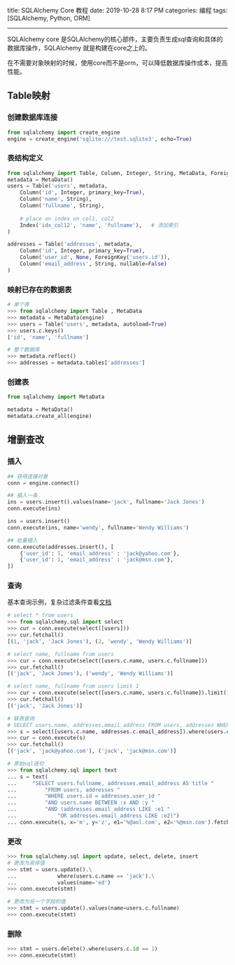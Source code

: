 title: SQLAlchemy Core 教程
date: 2019-10-28 8:17 PM
categories: 编程
tags: [SQLAlchemy, Python, ORM]

--- 
SQLAlchemy core 是SQLAlchemy的核心部件，主要负责生成sql查询和具体的数据库操作，SQLAlchemy 就是构建在core之上的。

在不需要对象映射的时候，使用core而不是orm，可以降低数据库操作成本，提高性能。

## Table映射
### 创建数据库连接
```python
from sqlalchemy import create_engine
engine = create_engine('sqlite:///test.sqlite3', echo=True)
```

### 表结构定义
```python
from sqlalchemy import Table, Column, Integer, String, MetaData, ForeignKey, Index
metadata = MetaData()
users = Table('users', metadata,
    Column('id', Integer, primary_key=True),
    Column('name', String),
    Column('fullname', String),
    
    # place an index on col1, col2
    Index('idx_col12', 'name', 'fullname'),   # 添加索引
)

addresses = Table('addresses', metadata,
    Column('id', Integer, primary_key=True),
    Column('user_id', None, ForeignKey('users.id')),
    Column('email_address', String, nullable=False)
)
```
<!--more-->

### 映射已存在的数据表
```python
# 单个表
>>> from sqlalchemy import Table , MetaData
>>> metadata = MetaData(engine)
>>> users = Table('users', metadata, autoload=True)
>>> users.c.keys()
['id', 'name', 'fullname']

# 整个数据库
>>> metadata.reflect()
>>> addresses = metadata.tables['addresses']
```

### 创建表
```python
from sqlalchemy import MetaData

metadata = MetaData()
metadata.create_all(engine)
```

## 增删查改
### 插入
```python 
## 获得连接对象
conn = engine.connect()

## 插入一条
ins = users.insert().values(name='jack', fullname='Jack Jones')
conn.execute(ins)

ins = users.insert()
conn.execute(ins, name='wendy', fullname='Wendy Williams')

## 批量插入
conn.execute(addresses.insert(), [
    {'user_id': 1, 'email_address' : 'jack@yahoo.com'},
    {'user_id': 1, 'email_address' : 'jack@msn.com'},
])
```

### 查询
基本查询示例，复杂过滤条件查看[文档](https://docs.sqlalchemy.org/en/13/core/tutorial.html#operators)

```python
# select * from users
>>> from sqlalchemy.sql import select
>>> cur = conn.execute(select([users]))
>>> cur.fetchall()
[(1, 'jack', 'Jack Jones'), (2, 'wendy', 'Wendy Williams')]

# select name, fullname from users
>>> cur = conn.execute(select([users.c.name, users.c.fullname]))
>>> cur.fetchall()
[('jack', 'Jack Jones'), ('wendy', 'Wendy Williams')]

# select name, fullname from users limit 1
>>> cur = conn.execute(select([users.c.name, users.c.fullname]).limit(1))
>>> cur.fetchall()
[('jack', 'Jack Jones')]

# 联表查询
# SELECT users.name, addresses.email_address FROM users, addresses WHERE users.id = addresses.user_id
>>> s = select([users.c.name, addresses.c.email_address]).where(users.c.id == addresses.c.user_id)
>>> cur = conn.execute(s)
>>> cur.fetchall()
[('jack', 'jack@yahoo.com'), ('jack', 'jack@msn.com')]

# 原始sql语句
>>> from sqlalchemy.sql import text
... s = text(
...     "SELECT users.fullname, addresses.email_address AS title "
...         "FROM users, addresses "
...         "WHERE users.id = addresses.user_id "
...         "AND users.name BETWEEN :x AND :y "
...         "AND (addresses.email_address LIKE :e1 "
...             "OR addresses.email_address LIKE :e2)")
... conn.execute(s, x='m', y='z', e1='%@aol.com', e2='%@msn.com').fetchall()
```

### 更改
```python
>>> from sqlalchemy.sql import update, select, delete, insert
# 更改为具体值
>>> stmt = users.update().\
...             where(users.c.name == 'jack').\
...             values(name='ed')
>>> conn.execute(stmt)

# 更改为另一个字段的值
>>> stmt = users.update().values(name=users.c.fullname)
>>> conn.execute(stmt)
```

### 删除
```python
>>> stmt = users.delete().where(users.c.id == 1)
>>> conn.execute(stmt)
```
